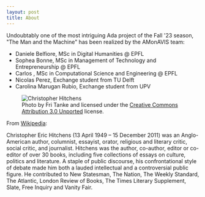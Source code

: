 ```yaml
---
layout: post
title: About
---
```


Undoubtably one of the most intriguing Ada project of the Fall '23 season, "The Man and the Machine" has been realized by the AMonAVIS team:
- Daniele Belfiore, MSc in Digital Humanities @ EPFL
- Sophea Bonne, MSc in Management of Technology and Entrepreneurship @ EPFL
- Carlos , MSc in Computational Science and Engineering @ EPFL
- Nicolas Perez, Exchange student from TU Delft
- Carolina Marugan Rubio, Exchange student from UPV


<figure>
  <img alt="Christopher Hitchens" src="https://upload.wikimedia.org/wikipedia/commons/6/63/Christopher_Hitchens_2008-04-24_001.jpg" />
  <figcaption>
    Photo by Fri Tanke and licensed under the <a href="https://creativecommons.org/licenses/by/3.0/deed.en">Creative Commons Attribution 3.0 Unported</a> license.
  </figcaption>
</figure>

From [Wikipedia](https://en.wikipedia.org/wiki/Christopher_Hitchens):

Christopher Eric Hitchens (13 April 1949 – 15 December 2011) was an Anglo-American author, columnist, essayist, orator, religious and literary critic, social critic, and journalist. Hitchens was the author, co-author, editor or co-editor of over 30 books, including five collections of essays on culture, politics and literature. A staple of public discourse, his confrontational style of debate made him both a lauded intellectual and a controversial public figure. He contributed to New Statesman, The Nation, The Weekly Standard, The Atlantic, London Review of Books, The Times Literary Supplement, Slate, Free Inquiry and Vanity Fair.